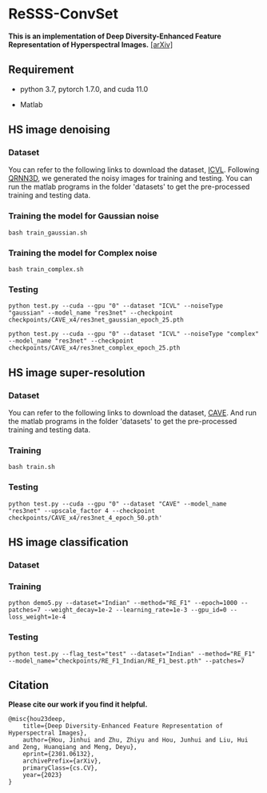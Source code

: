 ReSSS-ConvSet
======
**This is an implementation of Deep Diversity-Enhanced Feature Representation of Hyperspectral Images.**
[[arXiv]](https://arxiv.org/abs/2205.14887 "arXiv")

Requirement
---------
* python 3.7, pytorch 1.7.0, and cuda 11.0

* Matlab 

HS image denoising
--------
### Dataset

You can refer to the following links to download the dataset, [ICVL](http://icvl.cs.bgu.ac.il/hyperspectral/ "ICVL"). Following [QRNN3D](https://github.com/Vandermode/QRNN3D "QRNN3D"), we generated the noisy images for training and testing. You can run the matlab programs in the folder 'datasets' to get the pre-processed training and testing data.


### Training the model for Gaussian noise

	bash train_gaussian.sh

### Training the model for Complex noise

	bash train_complex.sh

### Testing

	python test.py --cuda --gpu "0" --dataset "ICVL" --noiseType "gaussian" --model_name "res3net" --checkpoint checkpoints/CAVE_x4/res3net_gaussian_epoch_25.pth

	python test.py --cuda --gpu "0" --dataset "ICVL" --noiseType "complex" --model_name "res3net" --checkpoint checkpoints/CAVE_x4/res3net_complex_epoch_25.pth

HS image super-resolution
--------
### Dataset

You can refer to the following links to download the dataset, [CAVE](https://www1.cs.columbia.edu/CAVE/databases/multispectral/ "CAVE"). And run the matlab programs in the folder 'datasets' to get the pre-processed training and testing data.


### Training

	bash train.sh


### Testing

	python test.py --cuda --gpu "0" --dataset "CAVE" --model_name "res3net" --upscale_factor 4 --checkpoint checkpoints/CAVE_x4/res3net_4_epoch_50.pth'

HS image classification
--------
### Dataset

### Training

	python demo5.py --dataset="Indian" --method="RE_F1" --epoch=1000 --patches=7 --weight_decay=1e-2 --learning_rate=1e-3 --gpu_id=0 --loss_weight=1e-4

### Testing

	python test.py --flag_test="test" --dataset="Indian" --method="RE_F1" --model_name="checkpoints/RE_F1_Indian/RE_F1_best.pth" --patches=7

Citation 
--------
**Please cite our work if you find it helpful.**

	@misc{hou23deep,
		title={Deep Diversity-Enhanced Feature Representation of Hyperspectral Images},
		author={Hou, Jinhui and Zhu, Zhiyu and Hou, Junhui and Liu, Hui and Zeng, Huanqiang and Meng, Deyu},
		eprint={2301.06132},
      	archivePrefix={arXiv},
      	primaryClass={cs.CV},
		year={2023}
	}
  
